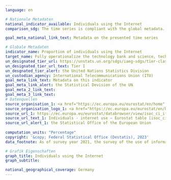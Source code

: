 ```yaml
---
language: en    

# Nationale Metadaten    
national_indicator_available: Individuals using the Internet    
comparison_sdg: The time series is compliant with the global metadata.    

goal_meta_national_link_text: Metadata on the presented time series    

# Globale Metadaten    
indicator_name: Proportion of individuals using the Internet    
target_name: Fully operationalize the technology bank and science, technology and innovation capacity-building mechanism for least developed countries by 2017 and enhance the use of enabling technology, in particular information and communications technology    
un_designated_tier_url: https://unstats.un.org/sdgs/iaeg-sdgs/tier-classification/    
un_designated_tier_url_text: Tier I    
un_desgnated_tier_alert: the United Nations Statistics Division    
un_custodian_agency: International Telecommunications Union (ITU)    
goal_meta_link_text: Metadata on this indicator    
goal_meta_link_alert: the Statistical Devision of the UN    
goal_meta_2_link_text:     
goal_meta_3_link_text:         
# Datenquellen
source_organisation_1: <a href="https://ec.europa.eu/eurostat/en/home" target="_blank" onclick="return confirm_alert('the Statistical Office of the European Union','En');"> Statistical office of the European Union (Eurostat) </a>
source_organisation_logo_1: <a href="https://ec.europa.eu/eurostat/en/home" target="_blank" onclick="return confirm_alert('the Statistical Office of the European Union','En');"><img src="https://sdg-indikatoren.de/public/OrgImgEn/eurostat.png" alt="Logo eurostat" style="height:60px; width:148px"/></a>
source_url_1: https://ec.europa.eu/eurostat/databrowser/view/isoc_ci_ifp_iu/default/table?lang=en
source_url_text_1: Individuals - internet use – Eurostat table [isoc_ci_ifp_iu]
source_url_alert_1: the Statistical Office of the European Union
    
computation_units: "Percentage"    
copyright: '&copy; Federal Statistical Office (Destatis), 2023'    
data_footnote: As of survey year 2021, the survey of the use of information and communication technologies (ICT) in households has been integrated into the microcensus as a survey component. Due to the methodological changes involved, only limited comparisons are possible between the results for the survey year 2021 and those for preceding years (break in time series).    

# Grafik Eigenschaften    
graph_title: Individuals using the Internet
graph_subtitle:     

national_geographical_coverage: Germany    
---
```


<span></span>